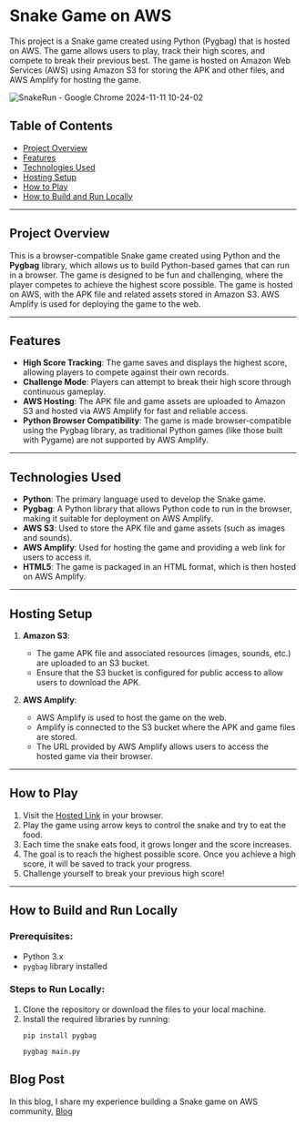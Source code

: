 # Snake Game on AWS

This project is a Snake game created using Python (Pygbag) that is hosted on AWS. The game allows users to play, track their high scores, and compete to break their previous best. The game is hosted on Amazon Web Services (AWS) using Amazon S3 for storing the APK and other files, and AWS Amplify for hosting the game.

![SnakeRun - Google Chrome 2024-11-11 10-24-02](https://github.com/user-attachments/assets/1f7dd37c-1afe-4d11-8287-4839423c0c0a)

## Table of Contents

- [Project Overview](#project-overview)
- [Features](#features)
- [Technologies Used](#technologies-used)
- [Hosting Setup](#hosting-setup)
- [How to Play](#how-to-play)
- [How to Build and Run Locally](#how-to-build-and-run-locally)
---

## Project Overview

This is a browser-compatible Snake game created using Python and the **Pygbag** library, which allows us to build Python-based games that can run in a browser. The game is designed to be fun and challenging, where the player competes to achieve the highest score possible. The game is hosted on AWS, with the APK file and related assets stored in Amazon S3. AWS Amplify is used for deploying the game to the web.

---

## Features

- **High Score Tracking**: The game saves and displays the highest score, allowing players to compete against their own records.
- **Challenge Mode**: Players can attempt to break their high score through continuous gameplay.
- **AWS Hosting**: The APK file and game assets are uploaded to Amazon S3 and hosted via AWS Amplify for fast and reliable access.
- **Python Browser Compatibility**: The game is made browser-compatible using the Pygbag library, as traditional Python games (like those built with Pygame) are not supported by AWS Amplify.

---

## Technologies Used

- **Python**: The primary language used to develop the Snake game.
- **Pygbag**: A Python library that allows Python code to run in the browser, making it suitable for deployment on AWS Amplify.
- **AWS S3**: Used to store the APK file and game assets (such as images and sounds).
- **AWS Amplify**: Used for hosting the game and providing a web link for users to access it.
- **HTML5**: The game is packaged in an HTML format, which is then hosted on AWS Amplify.

---

## Hosting Setup

1. **Amazon S3**: 
   - The game APK file and associated resources (images, sounds, etc.) are uploaded to an S3 bucket.
   - Ensure that the S3 bucket is configured for public access to allow users to download the APK.

2. **AWS Amplify**:
   - AWS Amplify is used to host the game on the web.
   - Amplify is connected to the S3 bucket where the APK and game files are stored.
   - The URL provided by AWS Amplify allows users to access the hosted game via their browser.

---

## How to Play

1. Visit the [Hosted Link](https://staging.d2kf5b5bmek8g2.amplifyapp.com/) in your browser.
2. Play the game using arrow keys to control the snake and try to eat the food.
3. Each time the snake eats food, it grows longer and the score increases.
4. The goal is to reach the highest possible score. Once you achieve a high score, it will be saved to track your progress.
5. Challenge yourself to break your previous high score!

---

## How to Build and Run Locally

### Prerequisites:
- Python 3.x
- `pygbag` library installed

### Steps to Run Locally:
1. Clone the repository or download the files to your local machine.
2. Install the required libraries by running:
   ```
   pip install pygbag
   ```
   ```
   pygbag main.py
   ```


## Blog Post

In this blog, I share my experience building a Snake game on AWS community,
[Blog](https://community.aws/content/2oihEHpCEtgHaTAIyfdBNKfKW2v)

